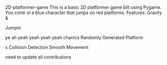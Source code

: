     


 2D-platformer-game
This is a basic 2D platformer game 
bilt using Pygame. You contr
ol a blue 
character that jumps on red platforms.
Features: Gravity &amp;




Jumpin


ye ah yeah yeah yeah yeah
chanics Randomly Generated Platform


s Collision Detection  Smooth Movement





need  to update all contributions 



 